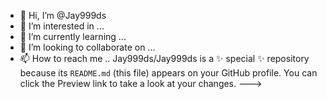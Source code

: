 - 👋 Hi, I’m @Jay999ds
- 👀 I’m interested in ...
- 🌱 I’m currently learning ...
- 💞️ I’m looking to collaborate on ...
- 📫 How to reach me ..
Jay999ds/Jay999ds is a ✨ special ✨ repository because its `README.md` (this file) appears on your GitHub profile.
You can click the Preview link to take a look at your changes.
--->
